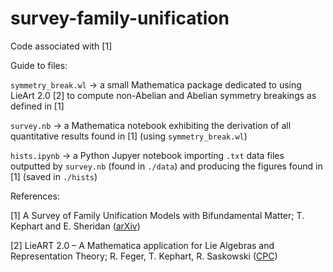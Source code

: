 # survey-family-unification
Code associated with [1]



Guide to files:

`symmetry_break.wl` -> a small Mathematica package dedicated to using LieArt 2.0 [2] to compute non-Abelian and Abelian symmetry breakings as defined in [1]

`survey.nb` -> a Mathematica notebook exhibiting the derivation of all quantitative results found in [1] (using `symmetry_break.wl`)

`hists.ipynb` -> a Python Jupyer notebook importing `.txt` data files outputted by `survey.nb` (found in `./data`) and producing the figures found in [1] (saved in `./hists`)



References:

[1] A Survey of Family Unification Models with Bifundamental Matter; T. Kephart and E. Sheridan ([arXiv](https://arxiv.org/abs/2206.13309))

[2] LieART 2.0 – A Mathematica application for Lie Algebras and Representation Theory; R. Feger, T. Kephart, R. Saskowski ([CPC](https://www.sciencedirect.com/science/article/abs/pii/S0010465520302290?via%3Dihub))
